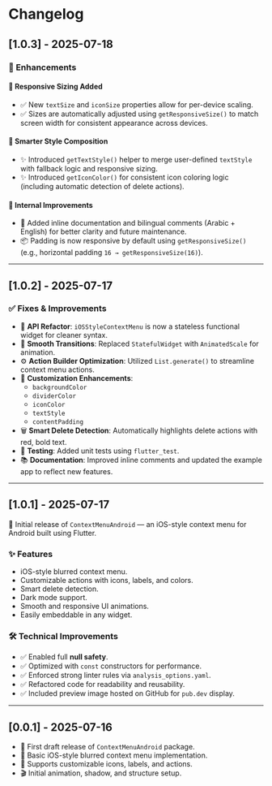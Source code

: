 # Changelog

## [1.0.3] - 2025-07-18

### 🎯 Enhancements

#### 📏 Responsive Sizing Added
- ✅ New `textSize` and `iconSize` properties allow for per-device scaling.
- ✅ Sizes are automatically adjusted using `getResponsiveSize()` to match screen width for consistent appearance across devices.

#### 🧠 Smarter Style Composition
- ✨ Introduced `getTextStyle()` helper to merge user-defined `textStyle` with fallback logic and responsive sizing.
- ✨ Introduced `getIconColor()` for consistent icon coloring logic (including automatic detection of delete actions).

#### 🧾 Internal Improvements
- 💬 Added inline documentation and bilingual comments (Arabic + English) for better clarity and future maintenance.
- 📦 Padding is now responsive by default using `getResponsiveSize()` (e.g., horizontal padding `16 → getResponsiveSize(16)`).

---

## [1.0.2] - 2025-07-17

### ✅ Fixes & Improvements

- 🧼 **API Refactor**: `iOSStyleContextMenu` is now a stateless functional widget for cleaner syntax.
- 🔁 **Smooth Transitions**: Replaced `StatefulWidget` with `AnimatedScale` for animation.
- ⚙️ **Action Builder Optimization**: Utilized `List.generate()` to streamline context menu actions.
- 🎨 **Customization Enhancements**:
  - `backgroundColor`
  - `dividerColor`
  - `iconColor`
  - `textStyle`
  - `contentPadding`
- 🗑 **Smart Delete Detection**: Automatically highlights delete actions with red, bold text.
- 🧪 **Testing**: Added unit tests using `flutter_test`.
- 📚 **Documentation**: Improved inline comments and updated the example app to reflect new features.

---

## [1.0.1] - 2025-07-17

🎉 Initial release of `ContextMenuAndroid` — an iOS-style context menu for Android built using Flutter.

### ✨ Features

- iOS-style blurred context menu.
- Customizable actions with icons, labels, and colors.
- Smart delete detection.
- Dark mode support.
- Smooth and responsive UI animations.
- Easily embeddable in any widget.

### 🛠 Technical Improvements

- ✅ Enabled full **null safety**.
- ✅ Optimized with `const` constructors for performance.
- ✅ Enforced strong linter rules via `analysis_options.yaml`.
- ✅ Refactored code for readability and reusability.
- ✅ Included preview image hosted on GitHub for `pub.dev` display.

---

## [0.0.1] - 2025-07-16

- 🧪 First draft release of `ContextMenuAndroid` package.
- 🎨 Basic iOS-style blurred context menu implementation.
- 🧩 Supports customizable icons, labels, and actions.
- 🎬 Initial animation, shadow, and structure setup.
